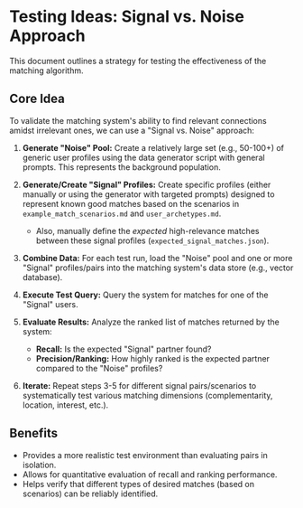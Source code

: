 # Testing Ideas: Signal vs. Noise Approach

This document outlines a strategy for testing the effectiveness of the matching algorithm.

## Core Idea

To validate the matching system's ability to find relevant connections amidst irrelevant ones, we can use a "Signal vs. Noise" approach:

1.  **Generate "Noise" Pool:** Create a relatively large set (e.g., 50-100+) of generic user profiles using the data generator script with general prompts. This represents the background population.

2.  **Generate/Create "Signal" Profiles:** Create specific profiles (either manually or using the generator with targeted prompts) designed to represent known good matches based on the scenarios in `example_match_scenarios.md` and `user_archetypes.md`.
    *   Also, manually define the *expected* high-relevance matches between these signal profiles (`expected_signal_matches.json`).

3.  **Combine Data:** For each test run, load the "Noise" pool and one or more "Signal" profiles/pairs into the matching system's data store (e.g., vector database).

4.  **Execute Test Query:** Query the system for matches for one of the "Signal" users.

5.  **Evaluate Results:** Analyze the ranked list of matches returned by the system:
    *   **Recall:** Is the expected "Signal" partner found?
    *   **Precision/Ranking:** How highly ranked is the expected partner compared to the "Noise" profiles?

6.  **Iterate:** Repeat steps 3-5 for different signal pairs/scenarios to systematically test various matching dimensions (complementarity, location, interest, etc.).

## Benefits

*   Provides a more realistic test environment than evaluating pairs in isolation.
*   Allows for quantitative evaluation of recall and ranking performance.
*   Helps verify that different types of desired matches (based on scenarios) can be reliably identified. 